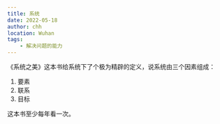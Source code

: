 ```yaml
---
title: 系统
date: 2022-05-18
author: chh
location: Wuhan  
tags:
    - 解决问题的能力
---
```

《系统之美》这本书给系统下了个极为精辟的定义，说系统由三个因素组成：
1. 要素
2. 联系
3. 目标

这本书至少每年看一次。